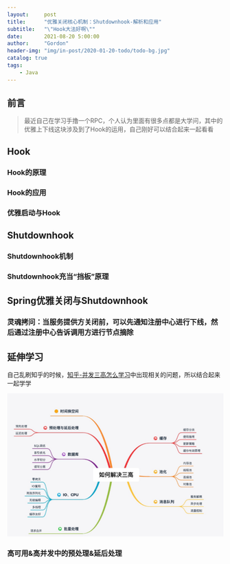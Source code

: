 ```yaml
---
layout:     post
title:      "优雅关闭核心机制：Shutdownhook-解析和应用"
subtitle:   "\"Hook大法好啊\""
date:       2021-08-20 5:00:00
author:     "Gordon"
header-img: "img/in-post/2020-01-20-todo/todo-bg.jpg"
catalog: true
tags:
    - Java
---
```


## 前言
> 最近自己在学习手撸一个RPC，个人认为里面有很多点都是大学问，其中的优雅上下线这块涉及到了Hook的运用，自己刚好可以结合起来一起看看


## Hook
### Hook的原理
### Hook的应用

### 优雅启动与Hook


## Shutdownhook
### Shutdownhook机制
### Shutdownhook充当“挡板”原理

## Spring优雅关闭与Shutdownhook
### 灵魂拷问：当服务提供方关闭前，可以先通知注册中心进行下线，然后通过注册中心告诉调用方进行节点摘除

## 延伸学习
自己乱刷知乎的时候，[知乎-并发三高怎么学习](https://www.zhihu.com/question/421237964/answer/1810636619)中出现相关的问题，所以结合起来一起学学

![](img/in-post/2021-08-20-shutdownhook解析和应用/sangao.jpeg)

### 高可用&高并发中的预处理&延后处理



